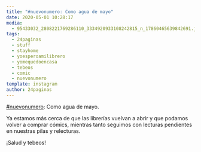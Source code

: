 ```yaml
---
title: "#nuevonumero: Como agua de mayo"
date: 2020-05-01 10:28:17
media: 
  - 95433032_2808221769286110_3334920933108242815_n_17860465639842691.jpg
tags: 
  - 24paginas
  - stuff
  - stayhome
  - yoesperoamilibrero
  - yomequedoencasa
  - tebeos
  - comic
  - nuevonumero
template: instagram
author: 24paginas
---
```


[#nuevonumero](/tags/nuevonumero): Como agua de mayo.


Ya estamos más cerca de que las librerías vuelvan a abrir y que podamos volver a comprar cómics, mientras tanto seguimos con lecturas pendientes en nuestras pilas y relecturas.


¡Salud y tebeos!
